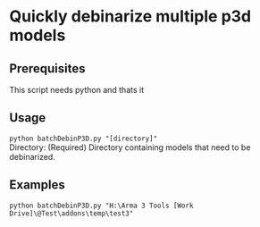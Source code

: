 # Quickly debinarize multiple p3d models
## Prerequisites
This script needs python and thats it  
## Usage
```python batchDebinP3D.py "[directory]"```  
Directory: (Required) Directory containing models that need to be debinarized.  
## Examples
```python batchDebinP3D.py "H:\Arma 3 Tools [Work Drive]\@Test\addons\temp\test3"```  